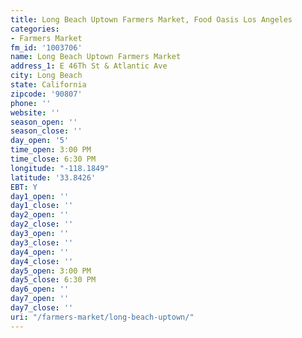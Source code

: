 ```yaml
---
title: Long Beach Uptown Farmers Market, Food Oasis Los Angeles
categories:
- Farmers Market
fm_id: '1003706'
name: Long Beach Uptown Farmers Market
address_1: E 46Th St & Atlantic Ave
city: Long Beach
state: California
zipcode: '90807'
phone: ''
website: ''
season_open: ''
season_close: ''
day_open: '5'
time_open: 3:00 PM
time_close: 6:30 PM
longitude: "-118.1849"
latitude: '33.8426'
EBT: Y
day1_open: ''
day1_close: ''
day2_open: ''
day2_close: ''
day3_open: ''
day3_close: ''
day4_open: ''
day4_close: ''
day5_open: 3:00 PM
day5_close: 6:30 PM
day6_open: ''
day7_open: ''
day7_close: ''
uri: "/farmers-market/long-beach-uptown/"
---
```



